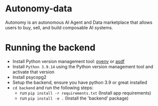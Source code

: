 # Autonomy-data
Autonomy is an autonomous AI Agent and Data marketplace that allows users to buy, sell, and build composable AI systems.
# Running the backend
- Install Python version management tool: [pyenv](https://github.com/pyenv/pyenv) or [asdf](https://github.com/asdf-vm/asdf)
- Install `Python 3.9.14` using the Python version management tool and activate that version
- Install psycopg2
- Setup the backend, ensure you have python 3.9 or great installed
- `cd backend` and run the following steps:
  - run `pip install -r requirements.txt` (Install app requirements)
  - run `pip install -e .` (Install the 'backend' package)
